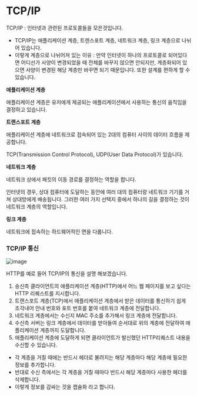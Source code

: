 # TCP/IP

TCP/IP : 인터넷과 관련된 프로토콜들을 모은것입니다.

- TCP/IP는 애플리케이션 계층, 트렌스포트 계층, 네트워크 계층, 링크 계층으로 나뉘어 있습니다.
- 이렇게 계층으로 나뉘어져 있는 이유 : 만약 인터넷이 하나의 프로토콜로 되어있다면 어디선가 사양이 변경되었을 때 전체를 바꾸지 않으면 안되지만, 계층화되어 있으면 사양이 변경된 해당 계층만 바꾸면 되기 때문입니다. 또한 설계를 편하게 할 수 있습니다.

**애플리케이션 계층**

애플리케이션 계층은 유저에게 제공되는 애플리케이션에서 사용하는 통신의 움직임을 결정하고 있습니다.

**트랜스포트 계층**

애플리케이션 계층에 네트워크로 접속되어 있는 2대의 컴퓨터 사이의 데이터 흐름을 제공합니다.

TCP(Transmission Control Protocol), UDP(User Data Protocol)가 있습니다.

**네트워크 계층**

네트워크 상에서 패킷의 이동 경로를 결정하는 역할을 합니다.

인터넷의 경우, 상대 컴퓨터에 도달하는 동안에 여러 대의 컴퓨터랑 네트워크 기기를 거쳐 상대방에게 배송됩니다. 그러한 여러 가지 선택지 중에서 하나의 길을 결정하는 것이 네트워크 계층의 역할입니다.

**링크 계층**

네트워크에 접속하는 하드웨어적인 면을 다룹니다.

### TCP/IP 통신

![image](https://user-images.githubusercontent.com/60416187/114035507-1e9ee180-98ba-11eb-8732-6002855fdaea.png)

HTTP를 예로 들어 TCP/IP의 통신을 설명 해보겠습니다.

1. 송신측 클라이언트의 애플리케이션 계층(HTTP)에서 어느 웹 페이지를 보고 싶다는 HTTP 리퀘스트를 지시합니다.
2. 트랜스포트 계층(TCP)에서 애플리케이션 계층에서 받은 데이터를 통신하기 쉽게 조각내어 안내 번호와 포트 번호를 붙여 네트워크 계층에 전달합니다.
3. 네트워크 계층에서는 수신지 MAC 주소를 추가해서 링크 계층에 전달합니다.
4. 수신측 서버는 링크 계층에서 데이터를 받아들여 순서대로 위의 계층에 전달하여 애플리케이션 계층까지 도달합니다.
5. 애플리케이션 계층에 도달하게 되면 클라이언트가 발신했던 HTTP리퀘스트 내용을 수신할 수 있습니다.

- 각 계층을 거칠 때에는 반드시 헤더로 불려지는 해당 계층마다 해당 계층에 필요한 정보를 추가합니다.
- 반대로 수신 측에서는 각 계층을 거칠 때마다 반드시 해당 계층마다 사용한 헤더를 삭제합니다.
- 이렇게 정보를 감싸는 것을 캡슐화 라고 합니다.
